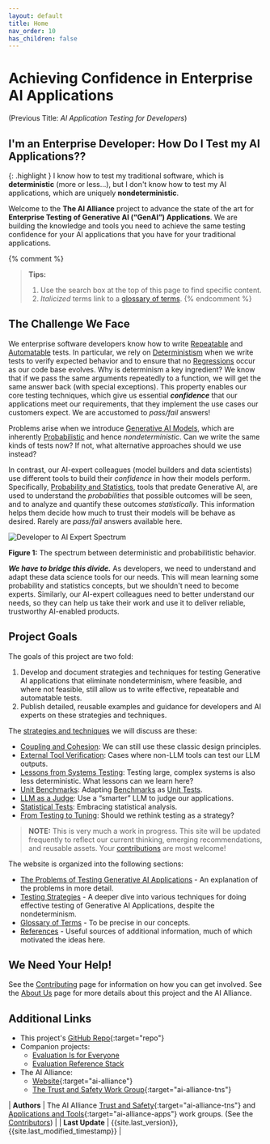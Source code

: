 ```yaml
---
layout: default
title: Home
nav_order: 10
has_children: false
---
```


# Achieving Confidence in Enterprise AI Applications

(Previous Title: _AI Application Testing for Developers_)

## I'm an Enterprise Developer: How Do I Test my AI Applications??

{: .highlight }
I know how to test my traditional software, which is **deterministic** (more or less...), but I don't know how to test my AI applications, which are uniquely **nondeterministic**.

Welcome to the **The AI Alliance** project to advance the state of the art for **Enterprise Testing of Generative AI (&ldquo;GenAI&rdquo;) Applications**. We are building the knowledge and tools you need to achieve the same testing confidence for your AI applications that you have for your traditional applications.

{% comment %}
> **Tips:**
>
> 1. Use the search box at the top of this page to find specific content.
> 2. _Italicized_ terms link to a [glossary of terms]({{site.glossaryurl}}).
{% endcomment %}

## The Challenge We Face

We enterprise software developers know how to write [Repeatable]({{site.glossaryurl}}/#repeatable) and [Automatable]({{site.glossaryurl}}/#automatable) tests. In particular, we rely on [Deterministism]({{site.glossaryurl}}/#determinism) when we write tests to verify expected behavior and to ensure that no [Regressions]({{site.glossaryurl}}/#regression) occur as our code base evolves. Why is determinism a key ingredient? We know that if we pass the same arguments repeatedly to a function, we will get the same answer back (with special exceptions). This property enables our core testing techniques, which give us essential _**confidence**_ that our applications meet our requirements, that they implement the use cases our customers expect. We are accustomed to _pass/fail_ answers!

Problems arise when we introduce [Generative AI Models]({{site.glossaryurl}}/#genenerative-ai-model), which are inherently [Probabilistic]({{site.glossaryurl}}/#probability-and-statistics) and hence _nondeterministic_. Can we write the same kinds of tests now? If not, what alternative approaches should we use instead?

In contrast, our AI-expert colleagues (model builders and data scientists) use different tools to build their _confidence_ in how their models perform. Specifically, [Probability and Statistics]({{site.glossaryurl}}/#probability-and-statistics), tools that predate Generative AI, are used to understand the _probabilities_ that possible outcomes will be seen, and to analyze and quantify these outcomes _statistically_. This information helps them decide how much to trust their models will be behave as desired. Rarely are _pass/fail_ answers available here.

![Developer to AI Expert Spectrum]({{site.baseurl}}/assets/images/developer-to-AI-expert-spectrum.png "Developer to AI Expert Spectrum")

**Figure 1:** The spectrum between deterministic and probabilitistic behavior.

_**We have to bridge this divide.**_ As developers, we need to understand and adapt these data science tools for our needs. This will mean learning some probability and statistics concepts, but we shouldn't need to become experts. Similarly, our AI-expert colleagues need to better understand our needs, so they can help us take their work and use it to deliver reliable, trustworthy AI-enabled products.

## Project Goals

The goals of this project are two fold:

1. Develop and document strategies and techniques for testing Generative AI applications that eliminate nondeterminism, where feasible, and where not feasible, still allow us to write effective, repeatable and automatable tests.
2. Publish detailed, reusable examples and guidance for developers and AI experts on these strategies and techniques.

The [strategies and techniques]({{site.baseurl}}/testing-strategies/testing-strategies) we will discuss are these:
* [Coupling and Cohesion]({{site.baseurl}}/testing-strategies/coupling-cohesion): We can still use these classic design principles.
* [External Tool Verification]({{site.baseurl}}/testing-strategies/external-verification): Cases where non-LLM tools can test our LLM outputs.
* [Lessons from Systems Testing]({{site.baseurl}}/testing-strategies/systems-testing): Testing large, complex systems is also less deterministic. What lessons can we learn here?
* [Unit Benchmarks]({{site.baseurl}}/testing-strategies/unit-benchmarks): Adapting [Benchmarks]({{site.glossaryurl}}/#benchmark) as [Unit Tests]({{site.glossaryurl}}/#unit-test).
* [LLM as a Judge]({{site.baseurl}}/testing-strategies/llm-as-a-judge): Use a &ldquo;smarter&rdquo; LLM to judge our applications.
* [Statistical Tests]({{site.baseurl}}/testing-strategies/statistical-tests): Embracing statistical analysis.
* [From Testing to Tuning]({{site.baseurl}}/testing-strategies/from-testing-to-tuning): Should we rethink testing as a strategy?

> **NOTE:** This is very much a work in progress. This site will be updated frequently to reflect our current thinking, emerging recommendations, and reusable assets. Your [contributions]({{site.baseurl}}/contributing) are most welcome!

The website is organized into the following sections:

* [The Problems of Testing Generative AI Applications]({{site.baseurl}}/testing-problems) - An explanation of the problems in more detail.
* [Testing Strategies]({{site.baseurl}}/testing-strategies/testing-strategies) - A deeper dive into various techniques for doing effective testing of Generative AI Applications, despite the nondeterminism.
* [Glossary of Terms]({{site.glossaryurl}}) - To be precise in our concepts.
* [References]({{site.baseurl}}/references) - Useful sources of additional information, much of which motivated the ideas here.

## We Need Your Help!

See the [Contributing]({{site.baseurl}}/contributing) page for information on how you can get involved. See the [About Us]({{site.baseurl}}/about) page for more details about this project and the AI Alliance.

## Additional Links

* This project's [GitHub Repo](https://github.com/The-AI-Alliance/ai-application-testing){:target="repo"}
* Companion projects: 
	* <a href="https://the-ai-alliance.github.io/trust-safety-evals/" target="eie">Evaluation Is for Everyone</a>
	* <a href="https://the-ai-alliance.github.io/eval-ref-stack/" target="ers">Evaluation Reference Stack</a>
* The AI Alliance: 
	* [Website](https://thealliance.ai){:target="ai-alliance"}
	* [The Trust and Safety Work Group](https://thealliance.ai/focus-areas/trust-and-safety){:target="ai-alliance-tns"} 

| **Authors**     | The AI Alliance [Trust and Safety](https://thealliance.ai/focus-areas/trust-and-safety){:target="ai-alliance-tns"} and [Applications and Tools](https://thealliance.ai/focus-areas/applications-and-tools){:target="ai-alliance-apps"} work groups. (See the [Contributors]({{site.baseurl}}/contributing/#contributors)) |
| **Last Update** | {{site.last_version}}, {{site.last_modified_timestamp}} |
